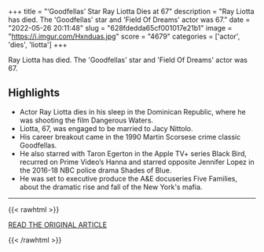 +++
title = "‘Goodfellas’ Star Ray Liotta Dies at 67"
description = "Ray Liotta has died. The 'Goodfellas' star and 'Field Of Dreams' actor was 67."
date = "2022-05-26 20:11:48"
slug = "628fdedda65cf001017e21b1"
image = "https://i.imgur.com/Hxnduas.jpg"
score = "4679"
categories = ['actor', 'dies', 'liotta']
+++

Ray Liotta has died. The 'Goodfellas' star and 'Field Of Dreams' actor was 67.

## Highlights

- Actor Ray Liotta dies in his sleep in the Dominican Republic, where he was shooting the film Dangerous Waters.
- Liotta, 67, was engaged to be married to Jacy Nittolo.
- His career breakout came in the 1990 Martin Scorsese crime classic Goodfellas.
- He also starred with Taron Egerton in the Apple TV+ series Black Bird, recurred on Prime Video’s Hanna and starred opposite Jennifer Lopez in the 2016-18 NBC police drama Shades of Blue.
- He was set to executive produce the A&E docuseries Five Families, about the dramatic rise and fall of the New York's mafia.

---

{{< rawhtml >}}
  <p class="article-category">
    <a target="_blank" href="https://deadline.com/2022/05/ray-liotta-dies-67-godfellas-1235033521/">READ THE ORIGINAL ARTICLE</a>
  </p>
{{< /rawhtml >}}
